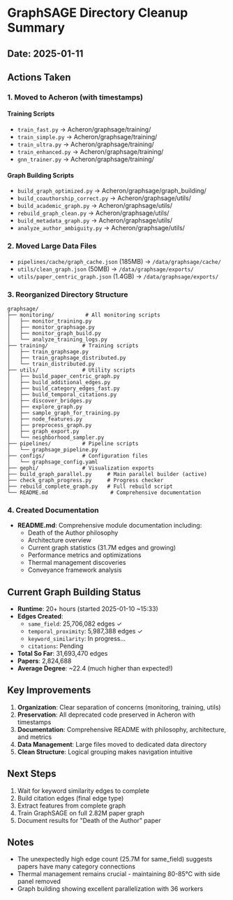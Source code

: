 # GraphSAGE Directory Cleanup Summary

## Date: 2025-01-11

## Actions Taken

### 1. Moved to Acheron (with timestamps)

#### Training Scripts
- `train_fast.py` → Acheron/graphsage/training/
- `train_simple.py` → Acheron/graphsage/training/
- `train_ultra.py` → Acheron/graphsage/training/
- `train_enhanced.py` → Acheron/graphsage/training/
- `gnn_trainer.py` → Acheron/graphsage/training/

#### Graph Building Scripts
- `build_graph_optimized.py` → Acheron/graphsage/graph_building/
- `build_coauthorship_correct.py` → Acheron/graphsage/utils/
- `build_academic_graph.py` → Acheron/graphsage/utils/
- `rebuild_graph_clean.py` → Acheron/graphsage/utils/
- `build_metadata_graph.py` → Acheron/graphsage/utils/
- `analyze_author_ambiguity.py` → Acheron/graphsage/utils/

### 2. Moved Large Data Files

- `pipelines/cache/graph_cache.json` (185MB) → `/data/graphsage/cache/`
- `utils/clean_graph.json` (50MB) → `/data/graphsage/exports/`
- `utils/paper_centric_graph.json` (1.4GB) → `/data/graphsage/exports/`

### 3. Reorganized Directory Structure

```
graphsage/
├── monitoring/          # All monitoring scripts
│   ├── monitor_training.py
│   ├── monitor_graphsage.py
│   ├── monitor_graph_build.py
│   └── analyze_training_logs.py
├── training/           # Training scripts
│   ├── train_graphsage.py
│   ├── train_graphsage_distributed.py
│   └── train_distributed.py
├── utils/              # Utility scripts
│   ├── build_paper_centric_graph.py
│   ├── build_additional_edges.py
│   ├── build_category_edges_fast.py
│   ├── build_temporal_citations.py
│   ├── discover_bridges.py
│   ├── explore_graph.py
│   ├── sample_graph_for_training.py
│   ├── node_features.py
│   ├── preprocess_graph.py
│   ├── graph_export.py
│   └── neighborhood_sampler.py
├── pipelines/          # Pipeline scripts
│   └── graphsage_pipeline.py
├── configs/            # Configuration files
│   └── graphsage_config.yaml
├── gephi/              # Visualization exports
├── build_graph_parallel.py     # Main parallel builder (active)
├── check_graph_progress.py     # Progress checker
├── rebuild_complete_graph.py   # Full rebuild script
└── README.md                    # Comprehensive documentation
```

### 4. Created Documentation

- **README.md**: Comprehensive module documentation including:
  - Death of the Author philosophy
  - Architecture overview
  - Current graph statistics (31.7M edges and growing)
  - Performance metrics and optimizations
  - Thermal management discoveries
  - Conveyance framework analysis

## Current Graph Building Status

- **Runtime**: 20+ hours (started 2025-01-10 ~15:33)
- **Edges Created**:
  - `same_field`: 25,706,082 edges ✓
  - `temporal_proximity`: 5,987,388 edges ✓
  - `keyword_similarity`: In progress...
  - `citations`: Pending
- **Total So Far**: 31,693,470 edges
- **Papers**: 2,824,688
- **Average Degree**: ~22.4 (much higher than expected!)

## Key Improvements

1. **Organization**: Clear separation of concerns (monitoring, training, utils)
2. **Preservation**: All deprecated code preserved in Acheron with timestamps
3. **Documentation**: Comprehensive README with philosophy, architecture, and metrics
4. **Data Management**: Large files moved to dedicated data directory
5. **Clean Structure**: Logical grouping makes navigation intuitive

## Next Steps

1. Wait for keyword similarity edges to complete
2. Build citation edges (final edge type)
3. Extract features from complete graph
4. Train GraphSAGE on full 2.82M paper graph
5. Document results for "Death of the Author" paper

## Notes

- The unexpectedly high edge count (25.7M for same_field) suggests papers have many category connections
- Thermal management remains crucial - maintaining 80-85°C with side panel removed
- Graph building showing excellent parallelization with 36 workers
